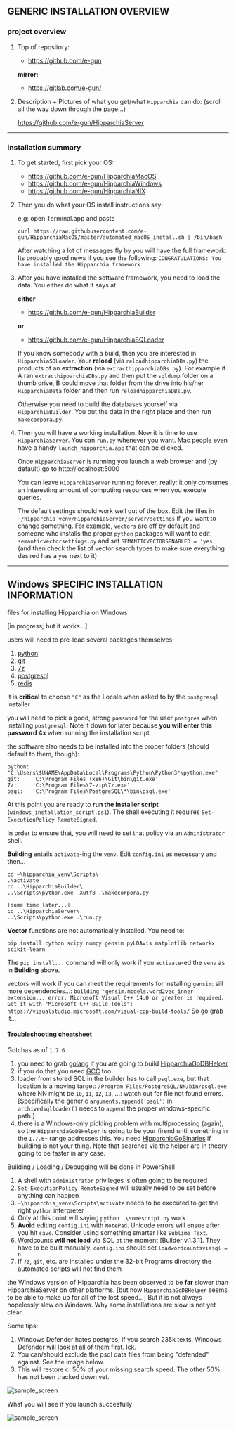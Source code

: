 
## GENERIC INSTALLATION OVERVIEW

### project overview

1. Top of repository:

    * https://github.com/e-gun
    
    **mirror:**
    * https://gitlab.com/e-gun/

1. Description + Pictures of what you get/what `Hipparchia` can do: (scroll all the way down through the page…)

	https://github.com/e-gun/HipparchiaServer

---
### installation summary

1.  To get started, first pick your OS:

	* https://github.com/e-gun/HipparchiaMacOS
	* https://github.com/e-gun/HipparchiaWindows
	* https://github.com/e-gun/HipparchiaNIX

1. Then you do what your OS install instructions say: 

	e.g: open Terminal.app and paste
	
	`curl https://raw.githubusercontent.com/e-gun/HipparchiaMacOS/master/automated_macOS_install.sh | /bin/bash`

    After watching a lot of messages fly by you will have the full framework. Its probably good news 
    if you see the following: `CONGRATULATIONS: You have installed the Hipparchia framework`

1. After you have installed the software framework, you need to load the data. 
    You either do what it says at

    **either**

	* https://github.com/e-gun/HipparchiaBuilder

    **or**

	* https://github.com/e-gun/HipparchiaSQLoader

    If you know somebody with a build, then you are interested in `HipparchiaSQLoader`.
    Your **reload** (via `reloadhipparchiaDBs.py`) the products of an 
    **extraction** (via `extracthipparchiaDBs.py`).  For example if A ran `extracthipparchiaDBs.py` and then put the `sqldump` folder on a thumb drive, 
    B could move that folder from the drive into his/her `HipparchiaData` folder and then run 
    `reloadhipparchiaDBs.py`. 

    Otherwise you need to build the databases yourself via `HipparchiaBuilder`.
    You put the data in the right place and then run `makecorpora.py`. 

1. Then you will have a working installation. Now it is time to use `HipparchiaServer`. You can `run.py` whenever you want. 
    Mac people even have a handy `launch_hipparchia.app` that can be clicked. 
    
    Once `HipparchiaServer` is running you launch a web browser and (by default) go to http://localhost:5000

    You can leave `HipparchiaServer` running forever, really: it only consumes an interesting 
    amount of computing resources when you execute queries. 
    
    The default settings should work well out of the box. Edit the files in `~/hipparchia_venv/HipparchiaServer/server/settings`
    if you want to change something. For example, `vectors` are off by default and someone who installs
    the proper `python` packages will want to edit `semanticvectorsettings.py` and set `SEMANTICVECTORSENABLED = 'yes'` 
    (and then check the list of vector search types to make sure everything desired has a `yes` next to it)

---

## Windows SPECIFIC INSTALLATION INFORMATION

files for installing Hipparchia on Windows

[in progress; but it works...]

users will need to pre-load several packages themselves:
1. [python](https://www.python.org/downloads/windows/)
1. [git](https://github.com/git-for-windows/git/releases/)
1. [7z](https://www.7-zip.org/download.html)
1. [postgresql](https://www.postgresql.org/download/windows/)
1. [redis](https://github.com/microsoftarchive/redis/releases/)

it is **critical** to choose `"C"` as the Locale when asked to by the
`postgresql` installer

you will need to pick a good, strong `password` for the user `postgres` 
when installing `postgresql`. Note it down for later because **you will enter this password 4x** when 
running the installation script.

the software also needs to be installed into the proper 
folders (should default to them, though):

    python: "C:\Users\$UNAME\AppData\Local\Programs\Python\Python3*\python.exe"
    git:    'C:\Program Files (x86)\Git\bin\git.exe'
    7z:     'C:\Program Files\7-zip\7z.exe'
    psql:   'C:\Program Files\PostgreSQL\*\bin\psql.exe'
    
At this point you are ready to **run the installer script** (`windows_installation_script.ps1`). 
The shell executing it requires 
`Set-ExecutionPolicy RemoteSigned`. 

In order to ensure that, you will 
need to set that policy via an `Administrator` shell.

**Building** entails `activate`-ing the `venv`. Edit `config.ini` 
as necessary and then...

    cd ~\hipparchia_venv\Scripts\
    .\activate
    cd ..\HipparchiaBuilder\
    ..\Scripts\python.exe -Xutf8 .\makecorpora.py
    
    [some time later...]
    cd ..\HipparchiaServer\
    ..\Scripts\python.exe .\run.py
    
    
**Vector** functions are not automatically installed. You need to:

    pip install cython scipy numpy gensim pyLDAvis matplotlib networkx scikit-learn

The `pip install...` command will only work if you `activate`-ed the `venv` as in **Building** above.

vectors will work if you can meet the requirements for installing `gensim`: sill more dependencies...: `building 'gensim.models.word2vec_inner' extension... error: Microsoft Visual C++ 14.0 or greater is required. Get it with "Microsoft C++ Build Tools": https://visualstudio.microsoft.com/visual-cpp-build-tools/` So go [grab](https://visualstudio.microsoft.com/visual-cpp-build-tools/) it... 


#### Troubleshooting cheatsheet

Gotchas as of `1.7.6`

1. you need to grab [golang](https://golang.org/doc/install) if you are going to build [HipparchiaGoDBHelper](https://github.com/e-gun/HipparchiaGoDBHelper)
1. if you do that you need [GCC](http://tdm-gcc.tdragon.net/download) too
1. loader from stored SQL in the builder has to call `psql.exe`, but that location is a moving target: `/Program Files/PostgreSQL/NN/bin/psql.exe` where NN might be `10`, `11`, `12`, `13`, ...: watch out for file not found errors.  [Specifically the generic `arguments.append('psql')` in `archivedsqlloader()` needs to `append` the proper windows-specific path.]
1. there is a Windows-only pickling problem with multiprocessing (again), so the `HipparchiaGoDBHelper` is going to be your firend until something in the `1.7.6+` range addresses this. You need [HipparchiaGoBinaries](https://github.com/e-gun/HipparchiaGoBinaries) if building is not your thing. Note that searches via the helper are in theory going to be faster in any case.


Building / Loading / Debugging will be done in PowerShell

1. A shell with `administrator` privileges is often going to be required
1. `Set-ExecutionPolicy RemoteSigned` will usually need to be set before anything can happen
1. `~\hipparchia_venv\Scripts\activate` needs to be executed to get the right `python` interpreter
1. Only at this point will saying `python .\somescript.py` work
1. **Avoid** editing `config.ini` with `NotePad`. Unicode errors will ensue after you hit `save`. Consider using something smarter like `Sublime Text`.
1. Wordcounts **will not load** via SQL at the moment [Builder v.1.3.1]. They have to be built manually. `config.ini` should set `loadwordcountsviasql = n`
1. If `7z`, `git`, etc. are installed under the 32-bit Programs directory the automated scripts will not find them

the Windows version of Hipparchia has been observed to be **far** slower than HipparchiaServer on other platforms. [but now `HipparchiaGoDBHelper` seems to be able to make up for all of the lost speed...]
But it is not always hopelessly slow on Windows.
Why some installations are slow is not yet clear. 

Some tips:
1. Windows Defender hates postgres; if you search 235k texts, Windows Defender will look at all of them first. Ick.
1. You can/should exclude the psql data files from being "defended" against. See the image below.
1. This will restore c. 50% of your missing search speed. The other 50% has not been tracked down yet.

![sample_screen](hwindows_defender_screenshot.png)

What you will see if you launch succesfully

![sample_screen](hipparchia_windows_screenshot.png)
